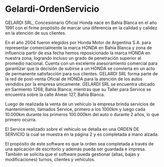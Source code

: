 # Gelardi-OrdenServicio
GELARDI SRL, Concesionario Oficial Honda nace en Bahía Blanca en el año 1991 con el firme propósito de marcar una diferencia en la calidad y calidez en la atención de sus clientes.

En el año 2004 fueron elegidos por Honda Motor de Argentina S.A. para representar comercialmente la marca HONDA en Bahía Blanca y zona de influencia partir de esa fecha hemos reposicionado la marca HONDA en nuestra zona, logrando incluso un grado de penetración superior al promedio nacional. Cuenta con un excelente asesoramiento comercial para garantizar que la decisión de subirse a un HONDA se convierta en un acto de permanente satisfacción para sus clientes.
GELARDI SRL forma parte de la red de post-venta Oficial de HONDA para la atención de los autos vendidos por la empresa únicamente.
GELARDI SRL se encuentra ubicado en Sarmiento 1268, Bahía Blanca; mientras que su Taller para Service se encuentra sobre la calle Alvear 127, Bahía Blanca.

Luego de realizada la venta de un vehículo la empresa brinda servicios de mantenimiento, llamados Service, primero a los 1000km y luego cada 10.000km durante los primeros 100.000km del auto o durante 2 años, lo que primero ocurra.

El Service realizado sobre el vehículo se detalla en una ORDEN DE SERVICIO la cual se muestra en la página 2 y es completada a mano alzada.

El propósito de este software es que la orden sea completada a través de una aplicación de escritorio y además pueda ser guardada e impresa.
También se solicita que el software pueda gestionar (altas, bajas y modificaciones) turnos, clientes y vehículos.
 
